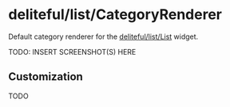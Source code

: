 # deliteful/list/CategoryRenderer

Default category renderer for the [deliteful/list/List](List) widget.

TODO: INSERT SCREENSHOT(S) HERE

## Customization

TODO


